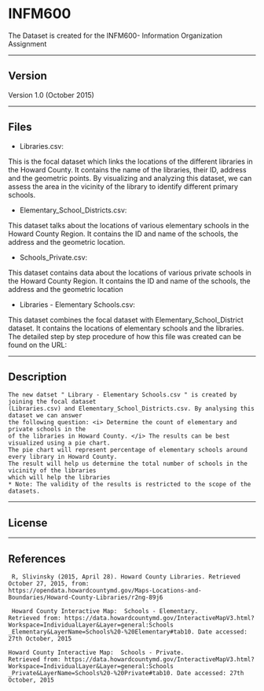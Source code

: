# INFM600
The Dataset is created for the INFM600- Information Organization Assignment

-------
Version
-------

Version 1.0 (October 2015)

-----
Files
-----

* Libraries.csv: 
<p>
	This is the focal dataset which links the locations of the different libraries in the Howard County.
	It contains the name of the libraries, their ID, address and the geometric points. By visualizing 
	and analyzing this dataset, we can assess the area in the vicinity of the library to identify
	different primary schools. </p> 

* Elementary_School_Districts.csv:
<p> 
	This dataset talks about the locations of various elementary schools in the Howard County Region. It 
	contains the ID and name of the schools, the address and the geometric location. </p> 	

* Schools_Private.csv:
<p> 
 	This dataset contains data about the locations of various private schools in the Howard County Region. It
	contains the ID and name of the schools, the address and the geometric location </p> 

* Libraries - Elementary Schools.csv: 
<p> 
	This dataset combines the focal dataset with Elementary_School_District dataset. It contains the locations 
	of elementary schools and the libraries. 
	The detailed step by step procedure of how this file was created can be found on the URL:
	
 </p>

------------
Description 
------------
	
	The new datset " Library - Elementary Schools.csv " is created by joining the focal dataset 
	(Libraries.csv) and Elementary_School_Districts.csv. By analysing this dataset we can answer 
	the following question: <i> Determine the count of elementary and private schools in the 
	of the libraries in Howard County. </i> The results can be best visualized using a pie chart.  
	The pie chart will represent percentage of elementary schools around every library in Howard County.
	The result will help us determine the total number of schools in the vicinity of the libraries
	which will help the libraries 
	* Note: The validity of the results is restricted to the scope of the datasets.

--------
License 
--------


----------
References
----------
	 R, Slivinsky (2015, April 28). Howard County Libraries. Retrieved October 27, 2015, from: 					https://opendata.howardcountymd.gov/Maps-Locations-and-Boundaries/Howard-County-Libraries/r2ng-89j6
	 
	 Howard County Interactive Map:  Schools - Elementary.
	Retrieved from: https://data.howardcountymd.gov/InteractiveMapV3.html?Workspace=IndividualLayer&Layer=general:Schools		_Elementary&LayerName=Schools%20-%20Elementary#tab10. Date accessed: 27th October, 2015
	
	Howard County Interactive Map:  Schools - Private.
	Retrieved from: https://data.howardcountymd.gov/InteractiveMapV3.html?Workspace=IndividualLayer&Layer=general:Schools		_Private&LayerName=Schools%20-%20Private#tab10. Date accessed: 27th October, 2015




